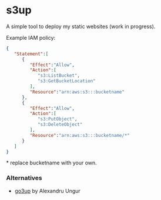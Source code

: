 # s3up

A simple tool to deploy my static websites (work in progress).

Example IAM policy:

```json
{
   "Statement":[
      {
         "Effect":"Allow",
         "Action":[
            "s3:ListBucket",
            "s3:GetBucketLocation"
         ],
         "Resource":"arn:aws:s3:::bucketname"
      },
      {
         "Effect":"Allow",
         "Action":[
            "s3:PutObject",
            "s3:DeleteObject"
         ],
         "Resource":"arn:aws:s3:::bucketname/*"
      }
   ]
}
```

\* replace bucketname with your own.

### Alternatives

* [go3up](https://github.com/alexaandru/go3up) by Alexandru Ungur

